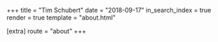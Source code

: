 +++
title = "Tim Schubert"
date = "2018-09-17"
in_search_index = true
render = true
template = "about.html"

[extra]
route = "about"
+++
